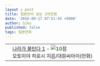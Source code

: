 ```yaml
---
layout : post
title: 일본인이 보는 2차전쟁
date: '2016-09-17 07:51:45 +0900'
author: Siku
published: false
tags: 일본만화
---
```

<div class="ttbReview"><table><tbody><tr><td><a href="http://www.aladdin.co.kr/shop/wproduct.aspx?ISBN=8952873823&amp;ttbkey=ttbj.siku.cho0939007&amp;COPYPaper=1"><img src="http://image.aladdin.co.kr/cover/cover/6000106021_1.gif" alt=""></a></td><td align="left" style="vertical-align:top"><a href="http://www.aladdin.co.kr/shop/wproduct.aspx?ISBN=8952873823&amp;ttbkey=ttbj.siku.cho0939007&amp;COPYPaper=1" class="aladdin_title">나라가 불탄다 1</a> - <img src="http://image.aladdin.co.kr/img/common/star_s10.gif" border="0" alt="10점" /><br />모토미야 히로시 지음/대원씨아이(만화)</td></tr></tbody></table></div>

